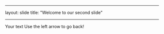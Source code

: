 ___
layout: slide
title: "Welcome to our second slide" 
___
Your text
Use the left arrow to go back!
